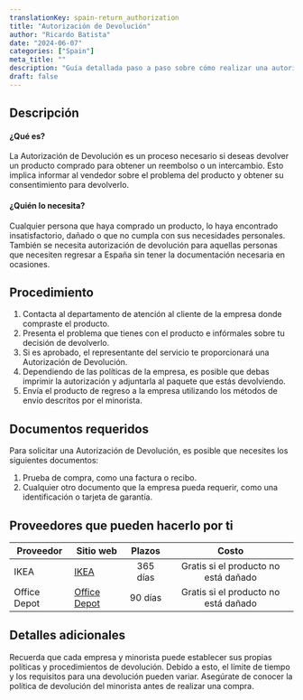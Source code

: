 ```yaml
---
translationKey: spain-return_authorization
title: "Autorización de Devolución"
author: "Ricardo Batista"
date: "2024-06-07"
categories: ["Spain"]
meta_title: ""
description: "Guía detallada paso a paso sobre cómo realizar una autorización de devolución para productos de diferentes proveedores."
draft: false
---
```


## Descripción
#### ¿Qué es?
La Autorización de Devolución es un proceso necesario si deseas devolver un producto comprado para obtener un reembolso o un intercambio. Esto implica informar al vendedor sobre el problema del producto y obtener su consentimiento para devolverlo.

#### ¿Quién lo necesita?
Cualquier persona que haya comprado un producto, lo haya encontrado insatisfactorio, dañado o que no cumpla con sus necesidades personales. También se necesita autorización de devolución para aquellas personas que necesiten regresar a España sin tener la documentación necesaria en ocasiones.

## Procedimiento
1. Contacta al departamento de atención al cliente de la empresa donde compraste el producto.
2. Presenta el problema que tienes con el producto e infórmales sobre tu decisión de devolverlo.
3. Si es aprobado, el representante del servicio te proporcionará una Autorización de Devolución.
4. Dependiendo de las políticas de la empresa, es posible que debas imprimir la autorización y adjuntarla al paquete que estás devolviendo.
5. Envía el producto de regreso a la empresa utilizando los métodos de envío descritos por el minorista.

## Documentos requeridos
Para solicitar una Autorización de Devolución, es posible que necesites los siguientes documentos:
1. Prueba de compra, como una factura o recibo.
2. Cualquier otro documento que la empresa pueda requerir, como una identificación o tarjeta de garantía.

## Proveedores que pueden hacerlo por ti

| Proveedor        |     Sitio web     |     Plazos    |       Costo      |
| --------------- | --------------- |  :-------------: | :-------------: |
| IKEA      |  [IKEA](https://www.ikea.com/)       |      365 días      |        Gratis si el producto no está dañado       |
| Office Depot     |  [Office Depot](https://www.officedepot.com/)       |      90 días      |        Gratis si el producto no está dañado       |

## Detalles adicionales
Recuerda que cada empresa y minorista puede establecer sus propias políticas y procedimientos de devolución. Debido a esto, el límite de tiempo y los requisitos para una devolución pueden variar. Asegúrate de conocer la política de devolución del minorista antes de realizar una compra.